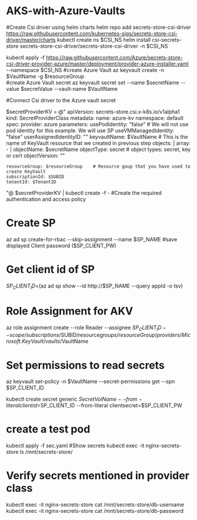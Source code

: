 # AKS-with-Azure-Vaults

#Create Csi driver using helm charts 
helm repo add secrets-store-csi-driver https://raw.githubusercontent.com/kubernetes-sigs/secrets-store-csi-driver/master/charts
kubectl create ns $CSI_NS
helm install csi-secrets-store secrets-store-csi-driver/secrets-store-csi-driver -n $CSI_NS

kubectl apply -f https://raw.githubusercontent.com/Azure/secrets-store-csi-driver-provider-azure/master/deployment/provider-azure-installer.yaml --namespace $CSI_NS
#create Azure Vault
az keyvault create -n $VaultName -g $resourceGroup  
#create Azure Vault secret
az keyvault secret set --name $secretName --value $secretValue --vault-name $VaultName

#Connect Csi driver to the Azure vault secret 

$secretProviderKV = @"
apiVersion: secrets-store.csi.x-k8s.io/v1alpha1
kind: SecretProviderClass
metadata:
  name: azure-kv
  namespace: default
spec:
  provider: azure
  parameters:
    usePodIdentity: "false"   # We will not use pod identity for this example. We will use SP
    useVMManagedIdentity: "false"
    userAssignedIdentityID: ""
    keyvaultName: $VaultName   # This is the name of KeyVault resource that we created in previous step 
    objects:  |
      array:
        - |
          objectName: $secretName
          objectType: secret      # object types: secret, key or cert
          objectVersion: "" 
       
    resourceGroup: $resourceGroup    # Resource goup that you have used to create KeyVault
    subscriptionId: $SUBID       
    tenantId: $TenantID     
"@
$secretProviderKV | kubectl create -f -
#Create the required authentication and access policy
# Create SP 
az ad sp create-for-rbac --skip-assignment --name $SP_NAME
#save displayed Client password ($SP_CLIENT_PW)
# Get client id of SP
$SP_CLIENT_ID=$(az ad sp show --id http://$SP_NAME --query appId -o tsv)
# Role Assignment for AKV
az role assignment create --role Reader --assignee $SP_CLIENT_ID --scope /subscriptions/$SUBID/resourcegroups/$resourceGroup/providers/Microsoft.KeyVault/vaults/$VaultName
# Set permissions to read secrets
az keyvault set-policy -n $VaultName --secret-permissions get --spn $SP_CLIENT_ID

kubectl create secret generic $SecretVolName  --from-literal clientid=$SP_CLIENT_ID --from-literal clientsecret=$SP_CLIENT_PW

# create a test pod 
kubectl apply -f sec.yaml
#Show secrets
kubectl exec -it nginx-secrets-store ls /mnt/secrets-store/
# Verify secrets mentioned in provider class
kubectl exec -it nginx-secrets-store cat /mnt/secrets-store/db-username
kubectl exec -it nginx-secrets-store cat /mnt/secrets-store/db-password
